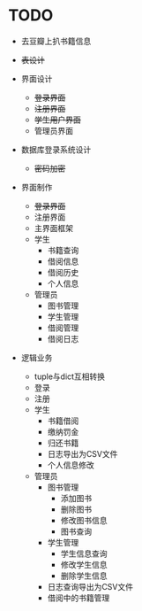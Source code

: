# TODO

* 去豆瓣上扒书籍信息
* ~~表设计~~
* 界面设计
  * ~~登录界面~~
  * ~~注册界面~~
  * ~~学生用户界面~~
  * 管理员界面

* 数据库登录系统设计
  * ~~密码加密~~

* 界面制作
  * ~~登录界面~~
  * 注册界面
  * 主界面框架
  * 学生
    * 书籍查询
    * 借阅信息
    * 借阅历史
    * 个人信息
  * 管理员
    * 图书管理
    * 学生管理
    * 借阅管理
    * 借阅日志
    <!-- * 分类管理 -->

* 逻辑业务
  * tuple与dict互相转换
  * 登录
  * 注册
  * 学生
    * 书籍借阅
    * 缴纳罚金
    * 归还书籍
    * 日志导出为CSV文件
    * 个人信息修改
  * 管理员
    * 图书管理
      * 添加图书
      * 删除图书
      * 修改图书信息
      * 图书查询
    * 学生管理
      * 学生信息查询
      * 修改学生信息
      * 删除学生信息
    * 日志查询导出为CSV文件
    * 借阅中的书籍管理
